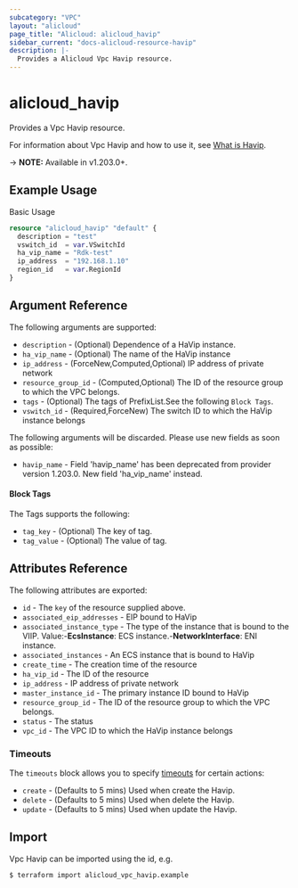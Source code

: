 ```yaml
---
subcategory: "VPC"
layout: "alicloud"
page_title: "Alicloud: alicloud_havip"
sidebar_current: "docs-alicloud-resource-havip"
description: |-
  Provides a Alicloud Vpc Havip resource.
---
```


# alicloud_havip

Provides a Vpc Havip resource.

For information about Vpc Havip and how to use it, see [What is Havip](https://www.alibabacloud.com/help/en/).

-> **NOTE:** Available in v1.203.0+.

## Example Usage

Basic Usage

```terraform
resource "alicloud_havip" "default" {
  description = "test"
  vswitch_id  = var.VSwitchId
  ha_vip_name = "Rdk-test"
  ip_address  = "192.168.1.10"
  region_id   = var.RegionId
}
```

## Argument Reference

The following arguments are supported:
* `description` - (Optional) Dependence of a HaVip instance.
* `ha_vip_name` - (Optional) The name of the HaVip instance
* `ip_address` - (ForceNew,Computed,Optional) IP address of private network
* `resource_group_id` - (Computed,Optional) The ID of the resource group to which the VPC belongs.
* `tags` - (Optional) The tags of PrefixList.See the following `Block Tags`.
* `vswitch_id` - (Required,ForceNew) The switch ID to which the HaVip instance belongs

The following arguments will be discarded. Please use new fields as soon as possible:
* `havip_name` - Field 'havip_name' has been deprecated from provider version 1.203.0. New field 'ha_vip_name' instead.

#### Block Tags

The Tags supports the following:
* `tag_key` - (Optional) The key of tag.
* `tag_value` - (Optional) The value of tag.



## Attributes Reference

The following attributes are exported:
* `id` - The `key` of the resource supplied above.
* `associated_eip_addresses` - EIP bound to HaVip
* `associated_instance_type` - The type of the instance that is bound to the VIIP. Value:-**EcsInstance**: ECS instance.-**NetworkInterface**: ENI instance.
* `associated_instances` - An ECS instance that is bound to HaVip
* `create_time` - The creation time of the  resource
* `ha_vip_id` - The  ID of the resource
* `ip_address` - IP address of private network
* `master_instance_id` - The primary instance ID bound to HaVip
* `resource_group_id` - The ID of the resource group to which the VPC belongs.
* `status` - The status
* `vpc_id` - The VPC ID to which the HaVip instance belongs

### Timeouts

The `timeouts` block allows you to specify [timeouts](https://www.terraform.io/docs/configuration-0-11/resources.html#timeouts) for certain actions:
* `create` - (Defaults to 5 mins) Used when create the Havip.
* `delete` - (Defaults to 5 mins) Used when delete the Havip.
* `update` - (Defaults to 5 mins) Used when update the Havip.

## Import

Vpc Havip can be imported using the id, e.g.

```shell
$ terraform import alicloud_vpc_havip.example 
```